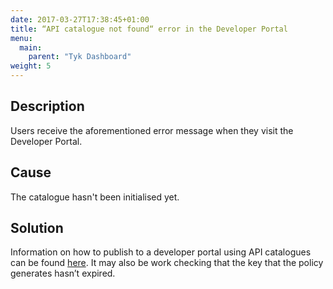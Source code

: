 ```yaml
---
date: 2017-03-27T17:38:45+01:00
title: “API catalogue not found“ error in the Developer Portal
menu:
  main:
    parent: "Tyk Dashboard"
weight: 5 
---
```


## Description

Users receive the aforementioned error message when they visit the Developer Portal.

## Cause

The catalogue hasn't been initialised yet.

## Solution

Information on how to publish to a developer portal using API catalogues can be found [here][1]. It may also be work checking that the key that the policy generates hasn’t expired.


 [1]: /publish/tutorials/